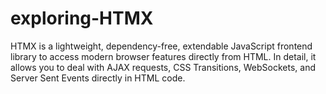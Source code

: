 # exploring-HTMX
HTMX is a lightweight, dependency-free, extendable JavaScript frontend library to access modern browser features directly from HTML. In detail, it allows you to deal with AJAX requests, CSS Transitions, WebSockets, and Server Sent Events directly in HTML code.
